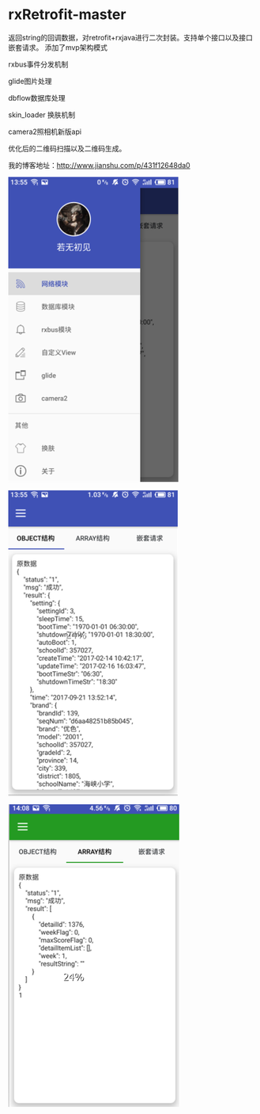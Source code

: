 # rxRetrofit-master
返回string的回调数据，对retrofit+rxjava进行二次封装。支持单个接口以及接口嵌套请求。
添加了mvp架构模式

rxbus事件分发机制

glide图片处理

dbflow数据库处理

skin_loader 换肤机制

camera2照相机新版api

优化后的二维码扫描以及二维码生成。

我的博客地址：http://www.jianshu.com/p/431f12648da0

![](https://github.com/xmrkwzw/rxRetrofit-master/blob/master/RxRetrofit-master/screenshots/1.png?raw=true)

![](https://github.com/xmrkwzw/rxRetrofit-master/blob/master/RxRetrofit-master/screenshots/3.png?raw=true)

![](https://github.com/xmrkwzw/rxRetrofit-master/blob/master/RxRetrofit-master/screenshots/4.png?raw=true)